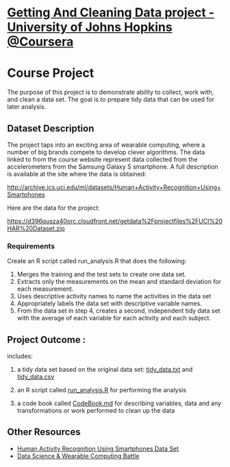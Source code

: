 # [Getting And Cleaning Data project - University of Johns Hopkins @Coursera](https://class.coursera.org/getdata-030)


# Course Project

The purpose of this project is to demonstrate ability to collect, work with, and clean a data set. The goal is to prepare tidy data that can be used for later analysis.

## Dataset Description

The project taps into an exciting area of wearable computing, where a number of big brands compete to develop clever algorithms. 
The data linked to from the course website represent data collected from the accelerometers from the Samsung Galaxy S smartphone. 
A full description is available at the site where the data is obtained: 

http://archive.ics.uci.edu/ml/datasets/Human+Activity+Recognition+Using+Smartphones 

Here are the data for the project: 

https://d396qusza40orc.cloudfront.net/getdata%2Fprojectfiles%2FUCI%20HAR%20Dataset.zip 

### Requirements
Create an R script called run_analysis.R that does the following:

1. Merges the training and the test sets to create one data set.
2. Extracts only the measurements on the mean and standard deviation for each measurement. 
3. Uses descriptive activity names to name the activities in the data set
4. Appropriately labels the data set with descriptive variable names. 
5. From the data set in step 4, creates a second, independent tidy data set with the average of each variable for each activity and each subject.

## Project Outcome :
includes:

1. a tidy data set based on the original data set: [tidy_data.txt](https://github.com/Senda-SupCom/GettingAndCleaningDataProject/blob/master/tidy_data.txt) and [tidy_data.csv](https://github.com/Senda-SupCom/GettingAndCleaningDataProject/blob/master/tidy_data.csv) 

2. an R script called [run_analysis.R](https://github.com/Senda-SupCom/GettingAndCleaningDataProject/blob/master/run_analysis.R) for performing the analysis 

3. a code book called [CodeBook.md](https://github.com/zezutom/GetAndCleanDataProject/blob/master/CodeBook.md) for describing variables, data and any transformations or work performed to clean up the data 

## Other Resources
* [Human Activity Recognition Using Smartphones Data Set](http://archive.ics.uci.edu/ml/datasets/Human+Activity+Recognition+Using+Smartphones)
* [Data Science & Wearable Computing Battle](http://www.insideactivitytracking.com/data-science-activity-tracking-and-the-battle-for-the-worlds-top-sports-brand/)

